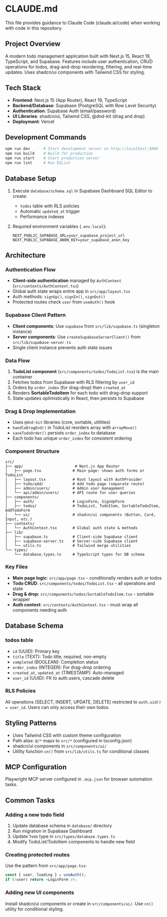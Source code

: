 # CLAUDE.md

This file provides guidance to Claude Code (claude.ai/code) when working with code in this repository.

## Project Overview

A modern todo management application built with Next.js 15, React 19, TypeScript, and Supabase. Features include user authentication, CRUD operations for todos, drag-and-drop reordering, filtering, and real-time updates. Uses shadcn/ui components with Tailwind CSS for styling.

## Tech Stack

- **Frontend**: Next.js 15 (App Router), React 19, TypeScript
- **Backend/Database**: Supabase (PostgreSQL with Row Level Security)
- **Authentication**: Supabase Auth (email/password)
- **UI Libraries**: shadcn/ui, Tailwind CSS, @dnd-kit (drag and drop)
- **Deployment**: Vercel

## Development Commands

```bash
npm run dev      # Start development server on http://localhost:3000
npm run build    # Build for production
npm run start    # Start production server
npm run lint     # Run ESLint
```

## Database Setup

1. Execute `database/schema.sql` in Supabase Dashboard SQL Editor to create:
   - `todos` table with RLS policies
   - Automatic `updated_at` trigger
   - Performance indexes

2. Required environment variables (`.env.local`):
   ```
   NEXT_PUBLIC_SUPABASE_URL=your_supabase_project_url
   NEXT_PUBLIC_SUPABASE_ANON_KEY=your_supabase_anon_key
   ```

## Architecture

### Authentication Flow
- **Client-side authentication** managed by `AuthContext` (`src/contexts/AuthContext.tsx`)
- Global auth state wraps entire app in `src/app/layout.tsx`
- Auth methods: `signUp()`, `signIn()`, `signOut()`
- Protected routes check `user` from `useAuth()` hook

### Supabase Client Pattern
- **Client components**: Use `supabase` from `src/lib/supabase.ts` (singleton instance)
- **Server components**: Use `createSupabaseServerClient()` from `src/lib/supabase-server.ts`
- Single client instance prevents auth state issues

### Data Flow
1. **TodoList component** (`src/components/todos/TodoList.tsx`) is the main container
2. Fetches todos from Supabase with RLS filtering by `user_id`
3. Orders by `order_index` (for drag-drop) then `created_at`
4. Renders **SortableTodoItem** for each todo with drag-drop support
5. State updates optimistically in React, then persists to Supabase

### Drag & Drop Implementation
- Uses `@dnd-kit` libraries (core, sortable, utilities)
- `handleDragEnd()` in TodoList reorders array with `arrayMove()`
- `saveTodoOrder()` persists `order_index` to database
- Each todo has unique `order_index` for consistent ordering

### Component Structure
```
src/
├── app/                       # Next.js App Router
│   ├── page.tsx              # Main page: shows auth forms or TodoList
│   ├── layout.tsx            # Root layout with AuthProvider
│   ├── todo/add/             # Add todo page (separate route)
│   ├── admin/users/          # Admin user management
│   └── api/admin/users/      # API route for user queries
├── components/
│   ├── auth/                 # LoginForm, SignUpForm
│   ├── todos/                # TodoList, TodoItem, SortableTodoItem, AddTodoForm
│   └── ui/                   # shadcn/ui components (Button, Card, Input, etc.)
├── contexts/
│   └── AuthContext.tsx       # Global auth state & methods
├── lib/
│   ├── supabase.ts           # Client-side Supabase client
│   ├── supabase-server.ts    # Server-side Supabase client
│   └── utils.ts              # Tailwind merge utilities
└── types/
    └── database.types.ts     # TypeScript types for DB schema
```

### Key Files
- **Main page logic**: `src/app/page.tsx` - conditionally renders auth or todos
- **Todo CRUD**: `src/components/todos/TodoList.tsx` - all operations and state
- **Drag & drop**: `src/components/todos/SortableTodoItem.tsx` - sortable wrapper
- **Auth context**: `src/contexts/AuthContext.tsx` - must wrap all components needing auth

## Database Schema

### todos table
- `id` (UUID): Primary key
- `title` (TEXT): Todo title, required, non-empty
- `completed` (BOOLEAN): Completion status
- `order_index` (INTEGER): For drag-drop ordering
- `created_at`, `updated_at` (TIMESTAMP): Auto-managed
- `user_id` (UUID): FK to auth.users, cascade delete

### RLS Policies
All operations (SELECT, INSERT, UPDATE, DELETE) restricted to `auth.uid() = user_id`. Users can only access their own todos.

## Styling Patterns

- Uses Tailwind CSS with custom theme configuration
- Path alias: `@/*` maps to `src/*` (configured in tsconfig.json)
- shadcn/ui components in `src/components/ui/`
- Utility function `cn()` from `src/lib/utils.ts` for conditional classes

## MCP Configuration

Playwright MCP server configured in `.mcp.json` for browser automation tasks.

## Common Tasks

### Adding a new todo field
1. Update database schema in `database/` directory
2. Run migration in Supabase Dashboard
3. Update `Todo` type in `src/types/database.types.ts`
4. Modify TodoList/TodoItem components to handle new field

### Creating protected routes
Use the pattern from `src/app/page.tsx`:
```typescript
const { user, loading } = useAuth();
if (!user) return <LoginForm />;
```

### Adding new UI components
Install shadcn/ui components or create in `src/components/ui/`. Use `cn()` utility for conditional styling.
